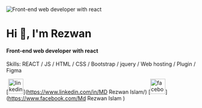 ![Front-end web developer with react](https://scontent.fdac138-1.fna.fbcdn.net/v/t39.30808-6/434677964_122143762250056186_9052319633281264479_n.png?stp=dst-png_p180x540&_nc_cat=107&ccb=1-7&_nc_sid=5f2048&_nc_eui2=AeG_Fpw82mlF9wfRHzp3YPZzVfMfGlZWKJJV8x8aVlYoko6rjF1Ta66e1phUJTkKAlzbbpyIQoV3FpIXjGMWGHzy&_nc_ohc=-rLC-NnNQXgQ7kNvgFmrbF3&_nc_ht=scontent.fdac138-1.fna&oh=00_AfDUwduQXTvhqJG9uLdQIYYWq-rDLSNLoiujLKA5xvdcuA&oe=6636B3FE)
# Hi 👋, I'm Rezwan
#### Front-end web developer with react



Skills:  REACT / JS / HTML / CSS / Bootstrap / jquery / Web hosting / Plugin / Figma




[<img src='https://cdn.jsdelivr.net/npm/simple-icons@3.0.1/icons/linkedin.svg' alt='linkedin' height='40'>](https://www.linkedin.com/in/MD Rezwan Islam/)  [<img src='https://cdn.jsdelivr.net/npm/simple-icons@3.0.1/icons/facebook.svg' alt='facebook' height='40'>](https://www.facebook.com/Md Rezwan Islam )  

